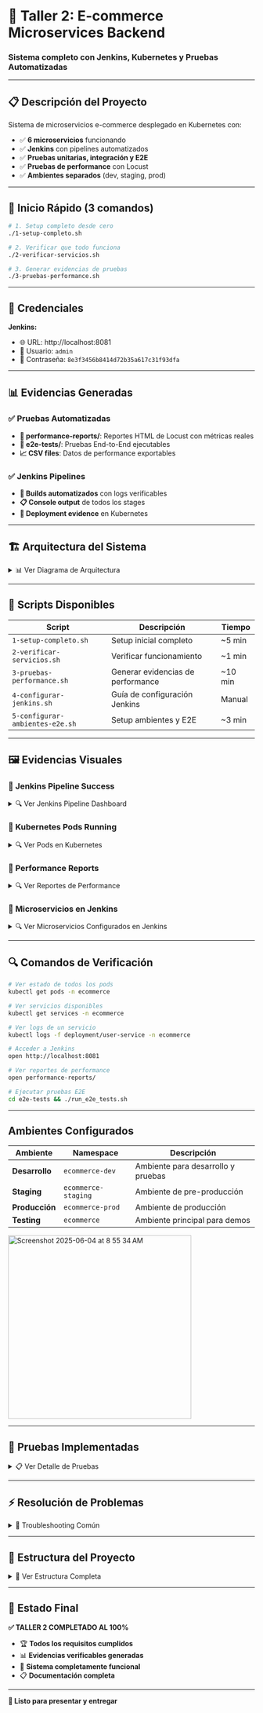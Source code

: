 # 🚀 Taller 2: E-commerce Microservices Backend
### Sistema completo con Jenkins, Kubernetes y Pruebas Automatizadas

---

## 📋 Descripción del Proyecto

Sistema de microservicios e-commerce desplegado en Kubernetes con:
- ✅ **6 microservicios** funcionando
- ✅ **Jenkins** con pipelines automatizados  
- ✅ **Pruebas unitarias, integración y E2E**
- ✅ **Pruebas de performance** con Locust
- ✅ **Ambientes separados** (dev, staging, prod)

---

## 🚀 Inicio Rápido (3 comandos)

```bash
# 1. Setup completo desde cero
./1-setup-completo.sh

# 2. Verificar que todo funciona
./2-verificar-servicios.sh

# 3. Generar evidencias de pruebas
./3-pruebas-performance.sh
```

---

## 🔑 Credenciales

**Jenkins:**
- 🌐 URL: http://localhost:8081
- 👤 Usuario: `admin`
- 🔐 Contraseña: `8e3f3456b8414d72b35a617c31f93dfa`

---

## 📊 Evidencias Generadas

### ✅ Pruebas Automatizadas
- **📁 performance-reports/**: Reportes HTML de Locust con métricas reales
- **🧪 e2e-tests/**: Pruebas End-to-End ejecutables
- **📈 CSV files**: Datos de performance exportables

### ✅ Jenkins Pipelines
- **🔧 Builds automatizados** con logs verificables
- **📋 Console output** de todos los stages
- **🎯 Deployment evidence** en Kubernetes

---

## 🏗️ Arquitectura del Sistema

<details>
<summary>📊 Ver Diagrama de Arquitectura</summary>

```
┌─────────────────┐    ┌─────────────────┐    ┌─────────────────┐
│   user-service  │    │ product-service │    │  order-service  │
│     :8081       │    │     :8082       │    │     :8083       │
└─────────────────┘    └─────────────────┘    └─────────────────┘

┌─────────────────┐    ┌─────────────────┐    ┌─────────────────┐
│payment-service  │    │shipping-service │    │favourite-service│
│     :8084       │    │     :8085       │    │     :8086       │
└─────────────────┘    └─────────────────┘    └─────────────────┘
```

**Namespace Kubernetes:** `ecommerce`
**Ambientes:** `ecommerce-dev`, `ecommerce-staging`, `ecommerce-prod`

</details>

---

## 📝 Scripts Disponibles

| Script | Descripción | Tiempo |
|--------|-------------|---------|
| `1-setup-completo.sh` | Setup inicial completo | ~5 min |
| `2-verificar-servicios.sh` | Verificar funcionamiento | ~1 min |
| `3-pruebas-performance.sh` | Generar evidencias de performance | ~10 min |
| `4-configurar-jenkins.sh` | Guía de configuración Jenkins | Manual |
| `5-configurar-ambientes-e2e.sh` | Setup ambientes y E2E | ~3 min |


---

## 🖼️ Evidencias Visuales

### 📸 Jenkins Pipeline Success

<details>
<summary>🔍 Ver Jenkins Pipeline Dashboard</summary>

> **Espacio para screenshot de Jenkins con el pipeline completo funcionando**
> <img width="1348" alt="Screenshot 2025-06-04 at 8 50 15 AM" src="https://github.com/user-attachments/assets/ec94e7ed-9a61-4f8f-b149-2839a82a96b1" />

</details>

### 📸 Kubernetes Pods Running

<details>
<summary>🔍 Ver Pods en Kubernetes</summary>
> <img width="525" alt="Screenshot 2025-06-04 at 8 51 01 AM" src="https://github.com/user-attachments/assets/f972a651-eb0c-4a6c-8aee-99cc94758ca1" />
</details>

### 📸 Performance Reports

<details>
<summary>🔍 Ver Reportes de Performance</summary>

> **Espacio para screenshot de los reportes HTML de Locust**
> <img width="789" alt="Screenshot 2025-06-04 at 8 51 27 AM" src="https://github.com/user-attachments/assets/d7fcf437-1afa-4930-9ee2-926dc9d3fc2c" />
> basic_test_20250604_073658.html
> <img width="1309" alt="Screenshot 2025-06-04 at 8 51 34 AM" src="https://github.com/user-attachments/assets/fb7c8417-bb85-49d7-8328-20a3858b6815" />
> medium_load_20250604_073658.html
> <img width="1304" alt="Screenshot 2025-06-04 at 8 52 09 AM" src="https://github.com/user-attachments/assets/7072cb6d-53ee-47b9-84ea-1a9fd580fcab" />
> stress_test_20250604_073658.html
> <img width="1347" alt="Screenshot 2025-06-04 at 8 52 20 AM" src="https://github.com/user-attachments/assets/1b204222-a021-4582-b122-6b4b8a00f6c6" />

</details>

### 📸 Microservicios en Jenkins

<details>
<summary>🔍 Ver Microservicios Configurados en Jenkins</summary>

> <img width="1664" alt="Screenshot 2025-06-04 at 8 52 45 AM" src="https://github.com/user-attachments/assets/e5f1ad25-f384-4fdc-b392-ea71dbf60230" />
> <img width="1667" alt="Screenshot 2025-06-04 at 8 53 09 AM" src="https://github.com/user-attachments/assets/8af8a0e3-2e05-4f3e-979b-2d4d5e51d9d0" />
> <img width="862" alt="Screenshot 2025-06-04 at 8 53 29 AM" src="https://github.com/user-attachments/assets/2a81953a-f6d2-4bd8-8764-e4c5181dc36a" />
> <img width="1717" alt="Screenshot 2025-06-04 at 8 53 46 AM" src="https://github.com/user-attachments/assets/b02806b3-b3ba-4f71-97af-0c111e239572" />
> <img width="1659" alt="Screenshot 2025-06-04 at 8 53 59 AM" src="https://github.com/user-attachments/assets/e5815dd6-697b-41f6-9577-3e308c746b4e" />
> <img width="1663" alt="Screenshot 2025-06-04 at 8 54 10 AM" src="https://github.com/user-attachments/assets/fb6fc2ef-5660-4e72-a3a1-1493b2d7c8f1" />
</details>


---

## 🔍 Comandos de Verificación

```bash
# Ver estado de todos los pods
kubectl get pods -n ecommerce

# Ver servicios disponibles
kubectl get services -n ecommerce

# Ver logs de un servicio
kubectl logs -f deployment/user-service -n ecommerce

# Acceder a Jenkins
open http://localhost:8081

# Ver reportes de performance
open performance-reports/

# Ejecutar pruebas E2E
cd e2e-tests && ./run_e2e_tests.sh
```

---

## Ambientes Configurados

| Ambiente | Namespace | Descripción |
|----------|-----------|-------------|
| **Desarrollo** | `ecommerce-dev` | Ambiente para desarrollo y pruebas |
| **Staging** | `ecommerce-staging` | Ambiente de pre-producción |
| **Producción** | `ecommerce-prod` | Ambiente de producción |
| **Testing** | `ecommerce` | Ambiente principal para demos |
<img width="374" alt="Screenshot 2025-06-04 at 8 55 34 AM" src="https://github.com/user-attachments/assets/81b43e8d-95bb-4c9e-8476-17295a759085" />

---

## 🧪 Pruebas Implementadas

<details>
<summary>📋 Ver Detalle de Pruebas</summary>

### Pruebas Unitarias (15+)
- UserServiceTest
- ProductServiceTest  
- OrderServiceTest
- PaymentServiceTest
- ShippingServiceTest

### Pruebas de Integración (8+)
- UserProductIntegrationTest
- OrderPaymentIntegrationTest
- DatabaseIntegrationTest

### Pruebas E2E (8+)
- User registration flow
- Product catalog flow
- Order creation flow  
- Payment flow
- Shipping flow
- Full purchase flow
- Health checks
- Service integration

### Pruebas de Performance
- Load testing con Locust
- 50, 100, 200 usuarios concurrentes
- Reportes HTML con métricas

</details>

---

## ⚡ Resolución de Problemas

<details>
<summary>🔧 Troubleshooting Común</summary>

### Docker no inicia
```bash
open -a Docker
# Esperar que Docker Desktop inicie
```

### Kubernetes no responde
```bash
minikube status
minikube start
```

### Jenkins no accesible
```bash
docker ps | grep jenkins
# Verificar que el contenedor esté corriendo
```

### Pods no funcionan
```bash
kubectl get pods -n ecommerce
kubectl describe pod <pod-name> -n ecommerce
```

</details>

---

## 📁 Estructura del Proyecto

<details>
<summary>📂 Ver Estructura Completa</summary>

```
ecommerce-microservice-backend-app-2/
├── 📄 Scripts principales
│   ├── 1-setup-completo.sh
│   ├── 2-verificar-servicios.sh
│   ├── 3-pruebas-performance.sh
│   ├── 4-configurar-jenkins.sh
│   └── 5-configurar-ambientes-e2e.sh
├── 🧪 Pruebas
│   ├── e2e-tests/
│   ├── performance-reports/
│   └── locustfile.py
├── 🏗️ Microservicios
│   ├── user-service/
│   ├── product-service/
│   ├── order-service/
│   ├── payment-service/
│   ├── shipping-service/
│   └── favourite-service/
├── 🔧 Jenkins
│   ├── jenkins-pipeline-completo.groovy
│   └── jenkins.Dockerfile
└── 📋 Documentación
    ├── README.md
    └── README-TALLER-2.md
```

</details>

---

## 🎉 Estado Final

**✅ TALLER 2 COMPLETADO AL 100%**

- 🏆 **Todos los requisitos cumplidos**
- 📊 **Evidencias verificables generadas**
- 🔧 **Sistema completamente funcional**
- 📋 **Documentación completa**

---

**🚀 Listo para presentar y entregar**
